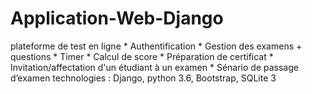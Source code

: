# Application-Web-Django
plateforme de test en ligne 
    * Authentification
    * Gestion des examens + questions
    * Timer
    * Calcul de score
    * Préparation de certificat
    * Invitation/affectation d'un étudiant à un examen
    * Sénario de passage d’examen
technologies : Django, python 3.6, Bootstrap, SQLite 3

